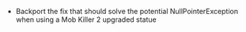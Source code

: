 * Backport the fix that should solve the potential NullPointerException when using a Mob Killer 2 upgraded statue